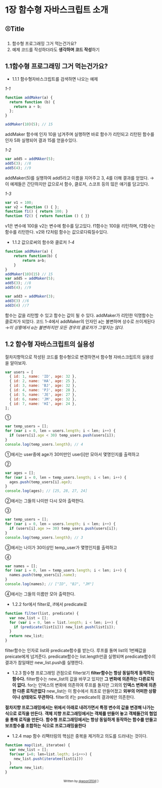 # 1장 함수형 자바스크립트 소개

## ⚾Title

1. 함수형 프로그래밍 그거 먹는건가요?
2. 예제 코드를 작성하더라도 **생각하며 코드 작성**하기

## 1.1함수형 프로그래밍 그거 먹는건가요?

- 1.1.1 함수형자바스크립트를 검색하면 나오는 예제

*1-1*

```javascript
function addMaker(a) {
  return function (b) {
    return a + b;
  };
}

addMaker(10)(5); // 15
```
addMaker 함수에 인자 10을 넘겨주며 실행하면 바로 함수가 리턴되고 리턴된 함수를 인자 5화 실행되어 결과 15를 얻을수있다.

*1-2*
```javascript
var add5 = addMAker(5);
add5(3); //8
add5(4); //9
```

addMaker(5)를 실행하여 add5라고 이름을 지어주고 3, 4를 더해 결과를 얻었다. 
→이 예제들은 간단하지만 값으로서 함수, 클로저, 스코프 등의 많은 얘기를 담고있다.

*1-3*
```javascript
var v1 = 100;
var v2 = function () { };
function f1() { return 100; }
function f2() { return function () { }}
```

v1은 변수에 100을 v2는 변수에 함수를 담고있다. 
f1함수는 100을 리턴하며, f2함수는 함수를 리턴한다. 
v2와 f2처럼 함수는 값으로다뤄질수있다. 


- 1.1.2 값으로써의 함수와 클로저
 *1-4*
```javascript
function addMaker(a) {
    return function(b) {
        return a+b;
    }
}
addMaker(10)(15) // 15
var add5 = addMaker(5);
add5(3); //8
add5(4); //9

var add3 = addMaker(3);
add3(3) //6
add3(4) //7

```

함수는 값을 리턴할 수 있고 함수는 값이 될 수 있다. 
addMaker가 리턴한 익명함수는 클로저가 되었다.
코드 1-4에서 addMaker의 인자인 a는 불변하며 상수로 쓰이게된다 
→*이 상황에서 a는 불변하지만 모든 경우의 클로저가 그렇지는 않다.*


## 1.2 함수형 자바스크립트의 실용성
절차지향적으로 작성된 코드를 함수형으로 변경하면서 함수형 자바스크립트의 실용성을 알아보자.

```javascript
var users = [
  { id: 1, name: 'ID', age: 32 },
  { id: 2, name: 'HA', age: 25 },
  { id: 3, name: 'BJ', age: 32 },
  { id: 4, name: 'PJ', age: 28 },
  { id: 5, name: 'JE', age: 27 },
  { id: 6, name: 'JM', age: 32 },
  { id: 7, name: 'HI', age: 24 },
];
```
①
```javascript
var temp_users = [];
for (var i = 0, len = users.length; i < len; i++) {
  if (users[i].age < 30) temp_users.push(users[i]);
}
console.log(temp_users.length); // 4
```
①에서는 user중에 age가 30미만인 user[i]만 모아서 몇명인지를 출력하고

②
```javascript
var ages = [];
for (var i = 0, len = temp_users.length; i < len; i++) {
  ages.push(temp_users[i].age);
}
console.log(ages); // [25, 28, 27, 24]
```
②에서는 그들의 나이만 다시 모아 출력한다. 

③
```javascript
var temp_users = [];
for (var i = 0, len = users.length; i < len; i++) {
  if (users[i].age >= 30) temp_users.push(users[i]);
}
console.log(temp_users.length); // 3
```
③에서는 나이가 30이상인 temp_user가 몇명인지를 출력하고

④
```javascript
var names = [];
for (var i = 0, len = temp_users.length; i < len; i++) {
  names.push(temp_users[i].name);
}
console.log(names); // ["ID", "BJ", "JM"]
```
④에서는 그들의 이름만 모아 출력한다. 

- 1.2.2 for에서 filter로, if에서 predicate로

```javascript
function filter(list, predicate) {
  var new_list = [];
  for (var i = 0, len = list.length; i < len; i++) {
    if (predicate(list[i])) new_list.push(list[i]);
  }
  return new_list;
}
```   
filter함수는 인자로 list와 predicate함수를 받는다. 
루프를 돌며 list의 1번째값을 preicate에게 넘겨준다. predicate함수는 list.length만큼 실행되며 
predicate함수의 결과가 참일때만 new_list.push를 실행한다. 

- 1.2.3 함수형 프로그래밍 관점으로 filter보기
**filter함수는 항상 동일하게 동작하는 함수다.**
filter함수는 new_list의 값을 바꾸고 있지만 **그 변화에 의존하는 다른로직이 없다.** 
for는 인덱스의 변화에 의존하여 루프를 돌지만 그외의 **인덱스 변화에 의존한 다른 로직은없다**
new_list는 이 함수에서 최초로 만들어졌고 **외부의 어떠한 상황이나 상태와도 무관하다.** 
filter의 if는 predicate의 결과에만 의존한다. 

**절차지향 프로그래밍에서는 위에서 아래로 내려가면서 특정 변수의 값을 변경해 나가는 식으로 로직을 만든다.**
**객체 지향 프로그래밍에서는 객체를 만들어 놓고 객체들간의 협업을 통해 로직을 만든다.**
**함수형 프로그래밍에서는 항상 동일하게 동작하는 함수를 만들고 보조함수를 조합하는 식으로 프로그래밍을한다**

- 1.2.4 map 함수
리팩터링의 핵심은 중복을 제거하고 의도를 드러내는 것이다. 

```javascript
function map(list, iteratee) {
  var new_list = [];
  for(var i=0; len=list.legth; i<i++>) {
    new_list.push(iteratee(list[i]))
  }
  return new_list;
}
```


<div align="center">

<sub><sup>Written by <a href="https://github.com/woori3104">@woori3104</a></sup></sub><small>⚾</small>

</div>
